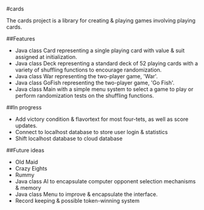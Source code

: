 #cards

The cards project is a library for creating & playing games involving playing cards.

##Features

- Java class Card representing a single playing card with value & suit assigned at initialization.
- Java class Deck representing a standard deck of 52 playing cards with a variety of shuffling functions to encourage randomization.
- Java class War representing the two-player game, 'War'.
- Java class GoFish representing the two-player game, 'Go Fish'.
- Java class Main with a simple menu system to select a game to play or perform randomization tests on the shuffling functions.

##In progress
- Add victory condition & flavortext for most four-tets, as well as score updates.
- Connect to localhost database to store user login & statistics
- Shift localhost database to cloud database

##Future ideas
- Old Maid
- Crazy Eights
- Rummy
- Java class AI to encapsulate computer opponent selection mechanisms & memory
- Java class Menu to improve & encapsulate the interface.
- Record keeping & possible token-winning system
